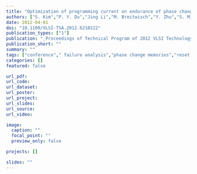 ```yaml
---
title: "Optimization of programming current on endurance of phase change memory"
authors: ["S. Kim","P. Y. Du","Jing Li","M. Breitwisch","Y. Zhu","S. Mittal","R. Cheek","T. H. Hsu","M. H. Lee","A. Schrott","S. Raoux","H. Y. Cheng","S. C. Lai","J. Y. Wu","T. Y. Wang","E. A. Joseph","E. K. Lai","A. Ray","H. L. Lung","C. Lam"]
date: 2012-04-01
doi: "10.1109/VLSI-TSA.2012.6210122"
publication_types: ["1"]
publication: "_Proceedings of Technical Program of 2012 VLSI Technology, System and Application (**VLSI-TSA**)_"
publication_short: ""
summary: ""
tags: ["conference"," failure analysis","phase change memories","reset current margin","endurance cycles","endurance failure modes","material segregation effect","open failure","optimization","phase change memory","phase-dependent open-failure mechanisms","programming conditions","programming current","stuck-set failure characteristic curves","current density","optimization","phase change materials","phase change memory","programming","resistance"]
categories: []
featured: false

url_pdf:
url_code:
url_dataset:
url_poster:
url_project:
url_slides:
url_source:
url_video:

image:
  caption: ""
  focal_point: ""
  preview_only: false

projects: []

slides: ""
---
```


